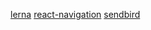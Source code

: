[lerna](https://lerna.js.org/docs/getting-started)
[react-navigation](https://github.com/react-navigation/react-navigation)
[sendbird](https://github.com/sendbird/sendbird-uikit-react-native)